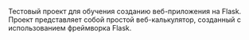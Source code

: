 Тестовый проект для обучения созданию веб-приложения на Flask. Проект представляет собой простой веб-калькулятор, созданный с использованием фреймворка Flask.